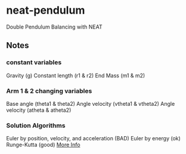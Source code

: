 # neat-pendulum
Double Pendulum Balancing with NEAT

## Notes

### constant variables
Gravity (g)
Constant length (r1 & r2)
End Mass (m1 & m2)

### Arm 1 & 2 changing variables
Base angle (theta1 & theta2)
Angle velocity (vtheta1 & vtheta2)
Angle velocity (atheta & atheta2)

### Solution Algorithms
Euler by position, velocity, and acceleration (BAD)
Euler by energy (ok)
Runge-Kutta (good)
[More Info](https://www.myphysicslab.com/pendulum/double-pendulum-en.html)